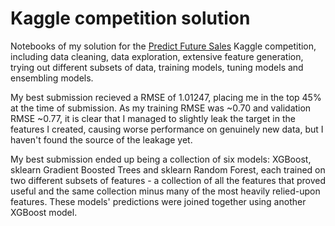 # Kaggle competition solution

Notebooks of my solution for the [Predict Future Sales](https://www.kaggle.com/c/competitive-data-science-predict-future-sales) Kaggle competition, including data cleaning, data exploration, extensive feature generation, trying out different subsets of data, training models, tuning models and ensembling models. 

My best submission recieved a RMSE of 1.01247, placing me in the top 45% at the time of submission. As my training RMSE was ~0.70 and validation RMSE ~0.77, it is clear that I managed to slightly leak the target in the features I created, causing worse performance on genuinely new data, but I haven't found the source of the leakage yet.

My best submission ended up being a collection of six models: XGBoost, sklearn Gradient Boosted Trees and sklearn Random Forest, each trained on two different subsets of features - a collection of all the features that proved useful and the same collection minus many of the most heavily relied-upon features. These models' predictions were joined together using another XGBoost model. 
